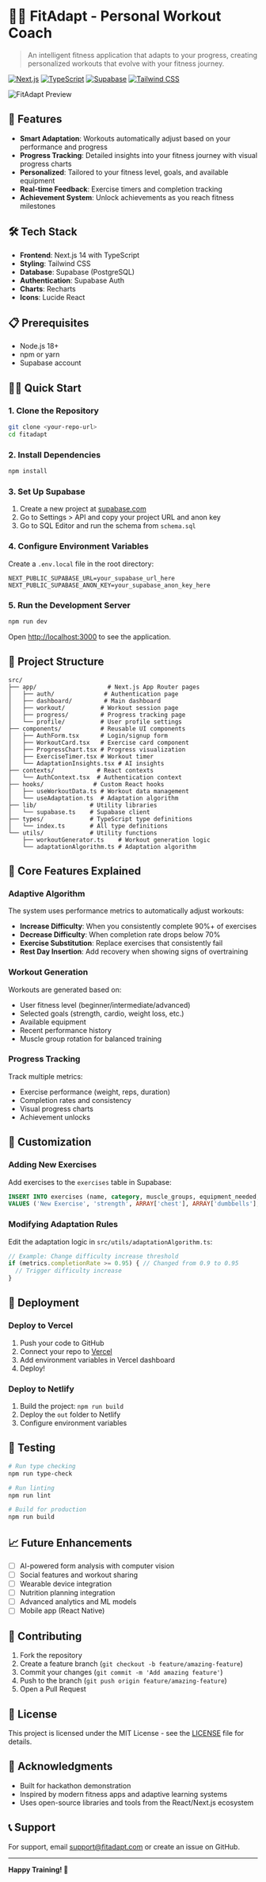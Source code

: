 # 🏋️‍♂️ FitAdapt - Personal Workout Coach

> An intelligent fitness application that adapts to your progress, creating personalized workouts that evolve with your fitness journey.

[![Next.js](https://img.shields.io/badge/Next.js-15.5.3-black)](https://nextjs.org/)
[![TypeScript](https://img.shields.io/badge/TypeScript-5.0-blue)](https://www.typescriptlang.org/)
[![Supabase](https://img.shields.io/badge/Supabase-Latest-green)](https://supabase.com/)
[![Tailwind CSS](https://img.shields.io/badge/Tailwind_CSS-3.4-38B2AC)](https://tailwindcss.com/)

![FitAdapt Preview](https://via.placeholder.com/800x400/6366f1/ffffff?text=FitAdapt+Workout+Planner)

## 🚀 Features

- **Smart Adaptation**: Workouts automatically adjust based on your performance and progress
- **Progress Tracking**: Detailed insights into your fitness journey with visual progress charts
- **Personalized**: Tailored to your fitness level, goals, and available equipment
- **Real-time Feedback**: Exercise timers and completion tracking
- **Achievement System**: Unlock achievements as you reach fitness milestones

## 🛠️ Tech Stack

- **Frontend**: Next.js 14 with TypeScript
- **Styling**: Tailwind CSS
- **Database**: Supabase (PostgreSQL)
- **Authentication**: Supabase Auth
- **Charts**: Recharts
- **Icons**: Lucide React

## 📋 Prerequisites

- Node.js 18+ 
- npm or yarn
- Supabase account

## 🏃‍♂️ Quick Start

### 1. Clone the Repository

```bash
git clone <your-repo-url>
cd fitadapt
```

### 2. Install Dependencies

```bash
npm install
```

### 3. Set Up Supabase

1. Create a new project at [supabase.com](https://supabase.com)
2. Go to Settings > API and copy your project URL and anon key
3. Go to SQL Editor and run the schema from `schema.sql`

### 4. Configure Environment Variables

Create a `.env.local` file in the root directory:

```env
NEXT_PUBLIC_SUPABASE_URL=your_supabase_url_here
NEXT_PUBLIC_SUPABASE_ANON_KEY=your_supabase_anon_key_here
```

### 5. Run the Development Server

```bash
npm run dev
```

Open [http://localhost:3000](http://localhost:3000) to see the application.

## 📁 Project Structure

```
src/
├── app/                    # Next.js App Router pages
│   ├── auth/              # Authentication page
│   ├── dashboard/         # Main dashboard
│   ├── workout/          # Workout session page
│   ├── progress/         # Progress tracking page
│   └── profile/          # User profile settings
├── components/           # Reusable UI components
│   ├── AuthForm.tsx      # Login/signup form
│   ├── WorkoutCard.tsx   # Exercise card component
│   ├── ProgressChart.tsx # Progress visualization
│   ├── ExerciseTimer.tsx # Workout timer
│   └── AdaptationInsights.tsx # AI insights
├── contexts/            # React contexts
│   └── AuthContext.tsx  # Authentication context
├── hooks/              # Custom React hooks
│   ├── useWorkoutData.ts # Workout data management
│   └── useAdaptation.ts  # Adaptation algorithm
├── lib/               # Utility libraries
│   └── supabase.ts    # Supabase client
├── types/             # TypeScript type definitions
│   └── index.ts       # All type definitions
└── utils/             # Utility functions
    ├── workoutGenerator.ts    # Workout generation logic
    └── adaptationAlgorithm.ts # Adaptation algorithm
```

## 🎯 Core Features Explained

### Adaptive Algorithm

The system uses performance metrics to automatically adjust workouts:

- **Increase Difficulty**: When you consistently complete 90%+ of exercises
- **Decrease Difficulty**: When completion rate drops below 70%
- **Exercise Substitution**: Replace exercises that consistently fail
- **Rest Day Insertion**: Add recovery when showing signs of overtraining

### Workout Generation

Workouts are generated based on:
- User fitness level (beginner/intermediate/advanced)
- Selected goals (strength, cardio, weight loss, etc.)
- Available equipment
- Recent performance history
- Muscle group rotation for balanced training

### Progress Tracking

Track multiple metrics:
- Exercise performance (weight, reps, duration)
- Completion rates and consistency
- Visual progress charts
- Achievement unlocks

## 🔧 Customization

### Adding New Exercises

Add exercises to the `exercises` table in Supabase:

```sql
INSERT INTO exercises (name, category, muscle_groups, equipment_needed, difficulty_base, instructions)
VALUES ('New Exercise', 'strength', ARRAY['chest'], ARRAY['dumbbells'], 5, 'Exercise instructions here');
```

### Modifying Adaptation Rules

Edit the adaptation logic in `src/utils/adaptationAlgorithm.ts`:

```typescript
// Example: Change difficulty increase threshold
if (metrics.completionRate >= 0.95) { // Changed from 0.9 to 0.95
  // Trigger difficulty increase
}
```

## 🚀 Deployment

### Deploy to Vercel

1. Push your code to GitHub
2. Connect your repo to [Vercel](https://vercel.com)
3. Add environment variables in Vercel dashboard
4. Deploy!

### Deploy to Netlify

1. Build the project: `npm run build`
2. Deploy the `out` folder to Netlify
3. Configure environment variables

## 🧪 Testing

```bash
# Run type checking
npm run type-check

# Run linting
npm run lint

# Build for production
npm run build
```

## 📈 Future Enhancements

- [ ] AI-powered form analysis with computer vision
- [ ] Social features and workout sharing
- [ ] Wearable device integration
- [ ] Nutrition planning integration
- [ ] Advanced analytics and ML models
- [ ] Mobile app (React Native)

## 🤝 Contributing

1. Fork the repository
2. Create a feature branch (`git checkout -b feature/amazing-feature`)
3. Commit your changes (`git commit -m 'Add amazing feature'`)
4. Push to the branch (`git push origin feature/amazing-feature`)
5. Open a Pull Request

## 📄 License

This project is licensed under the MIT License - see the [LICENSE](LICENSE) file for details.

## 🙏 Acknowledgments

- Built for hackathon demonstration
- Inspired by modern fitness apps and adaptive learning systems
- Uses open-source libraries and tools from the React/Next.js ecosystem

## 📞 Support

For support, email support@fitadapt.com or create an issue on GitHub.

---

**Happy Training! 💪**
